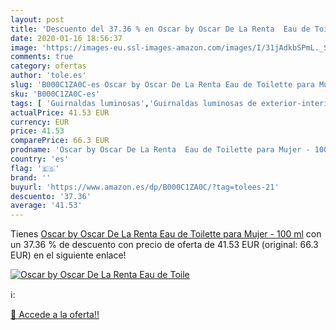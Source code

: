 ```yaml
---
layout: post
title: 'Descuento del 37.36 % en Oscar by Oscar De La Renta  Eau de Toile'
date: 2020-01-16 18:56:37
image: 'https://images-eu.ssl-images-amazon.com/images/I/31jAdkbSPmL._SL400_.jpg'
comments: true
category: ofertas
author: 'tole.es'
slug: 'B000C1ZA0C-es Oscar by Oscar De La Renta Eau de Toilette para Mujer -...'
sku: 'B000C1ZA0C-es'
tags: [ 'Guirnaldas luminosas','Guirnaldas luminosas de exterior-interior','Iluminación','de','eau','toilette', ]
actualPrice: 41.53 EUR
currency: EUR
price: 41.53
comparePrice: 66.3 EUR
prodname: 'Oscar by Oscar De La Renta  Eau de Toilette para Mujer - 100 ml'
country: 'es'
flag: '🇪🇸'
brand: ''
buyurl: 'https://www.amazon.es/dp/B000C1ZA0C/?tag=tolees-21'
descuento: '37.36'
average: '41.53'
---
```


Tienes [Oscar by Oscar De La Renta  Eau de Toilette para Mujer - 100 ml](https://www.amazon.es/dp/B000C1ZA0C/?tag=tolees-21) con un 37.36 % de descuento con precio de oferta de 41.53 EUR (original: 66.3 EUR) en el siguiente enlace!

[![Oscar by Oscar De La Renta  Eau de Toile](https://images-eu.ssl-images-amazon.com/images/I/31jAdkbSPmL._SL400_.jpg)](https://www.amazon.es/dp/B000C1ZA0C/?tag=tolees-21)

ℹ️:


[🛒 Accede a la oferta!!](https://www.amazon.es/dp/B000C1ZA0C/?tag=tolees-21)
